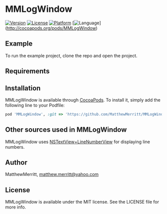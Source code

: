# MMLogWindow

[![Version](https://img.shields.io/cocoapods/v/MMLogWindow.svg?style=flat)](http://cocoapods.org/pods/MMLogWindow)
[![License](https://img.shields.io/cocoapods/l/MMLogWindow.svg?style=flat)](http://cocoapods.org/pods/MMLogWindow)
[![Platform](https://img.shields.io/cocoapods/p/MMLogWindow.svg?style=flat)](http://cocoapods.org/pods/MMLogWindow)
[![Language]( https://img.shields.io/github/languages/top/badges/shields.svg?style=flat)] (http://cocoapods.org/pods/MMLogWindow)


## Example

To run the example project, clone the repo and open the project.

## Requirements

## Installation

MMLogWindow is available through [CocoaPods](http://cocoapods.org). To install
it, simply add the following line to your Podfile:

```ruby
pod 'MMLogWindow', :git => 'https://github.com/MatthewMerritt/MMLogWindow.git'
```

## Other sources used in MMLogWindow

MMLogWindow uses [NSTextView+LineNumberView](https://github.com/yichizhang/NSTextView-LineNumberView) for displaying line
numbers. 

## Author

MatthewMerritt, matthew.merritt@yahoo.com

## License

MMLogWindow is available under the MIT license. See the LICENSE file for more info.

